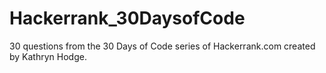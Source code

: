 # Hackerrank_30DaysofCode
 30 questions from the 30 Days of Code series of Hackerrank.com created by Kathryn Hodge.

